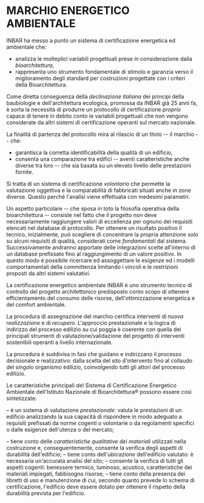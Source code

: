 # MARCHIO ENERGETICO AMBIENTALE

INBAR ha messo a punto un sistema di certificazione energetica ed ambientale che:

- analizza le molteplici variabili progettuali prese in considerazione dalla _bioarchitettura_,
- rappresenta uno strumento fondamentale di stimolo e garanzia verso il miglioramento degli standard per costruzioni progettate con i criteri della Bioarchitettura.

Come diretta conseguenza della _declinazione italiana_ dei principi della baubiologie e dell'architettura ecologica, promossa da INBAR già 25 anni fa, è sorta la necessità di produrre un protocollo di certificazione _proprio_ capace di tenere in debito conto le variabili progettuali che _non_ vengono considerate da altri sistemi di certificazione operanti sul mercato nazionale.

La finalità di partenza del protocollo  mira al rilascio di un titolo -- il marchio -- che:

- garantisca la corretta identificabilità della qualità di un edificio,
- consenta una comparazione tra edifici -- aventi caratteristiche anche diverse tra loro -- che sia basata su un elevato livello delle prestazioni fornite.

Si tratta di un sistema di certificazione _volontario_ che permette la valutazione oggettiva e la comparabilità di fabbricati situati anche in zone diverse. Questo perché l'analisi viene effettuata con medesimi parametri. 

Un aspetto particolare -- che sposa in toto la filosofia operativa della bioarchitettura -- consiste nel fatto che il progetto non deve necessariamente raggiungere valori di eccellenza per ognuno dei requisiti elencati nel database di protocollo. Per ottenere un risultato positivo il tecnico, inizialmente, può scegliere di concentrare la propria attenzione *solo* su alcuni requisiti di qualità, considerati come *fondamentali* dal sistema. Successivamente andranno apportate delle integrazioni scelte all'interno di un database prefissato fino al raggiungimento di un valore positivo. In questo modo è possibile ricercare ed assoggettare le esigenze ed i modelli comportamentali della committenza limitando i vincoli e le restrizioni proposti da altri sistemi valutativi.

La certificazione energetico ambientale INBAR è uno strumento tecnico di controllo del progetto architettonico predisposto conto scopo di ottenere efficientamento del consumo delle risorse, dell'ottimizzazione energetica e del comfort ambientale. 

La procedura di assegnazione del marchio certifica interventi di *nuova realizzazione* e di *recupero*. L'approccio prestazionale e la logica di indirizzo del processo edilizio su cui poggia è coerente con quella dei principali strumenti di valutazione/validazione del progetto di interventi sostenibili operanti a livello internazionale.

La procedura è suddivisa in fasi che guidano e indirizzano il processo decisionale e realizzativo: dalla scelta del sito d'intervento fino al collaudo del singolo organismo edilizio, coinvolgendo tutti gli attori del processo edilizio.

Le caratteristiche principali del Sistema di Certificazione Energetico Ambientale dell'Istituto Nazionale di Bioarchitettura® possono essere così sintetizzate:

– è un sistema di valutazione *prestazionale*: valuta le prestazioni di un edificio analizzando la sua capacità di rispondere in modo adeguato a requisiti prefissati da norme cogenti o volontarie o da regolamenti specifici o dalle esigenze dell'utenza o del mercato;

 – tiene conto delle *caratteristiche qualitative dei materiali* utilizzati nella costruzione e, conseguentemente, consente la verifica degli aspetti di durabilità dell'edificio;
 – tiene conto dell'*ubicazione* dell'edificio valutato: è necessaria un'accurata analisi del sito;
 – consente la verifica di tutti gli aspetti cogenti: benessere termico, luminoso, acustico, caratteristiche dei materiali impiegati, fabbisogno risorse; 
– tiene conto della presenza dei libretti di uso e manutenzione di cui, secondo quanto prevede lo schema di certificazione, l'edificio deve essere dotato per ottenere il rispetto della durabilità prevista per l'edificio.
